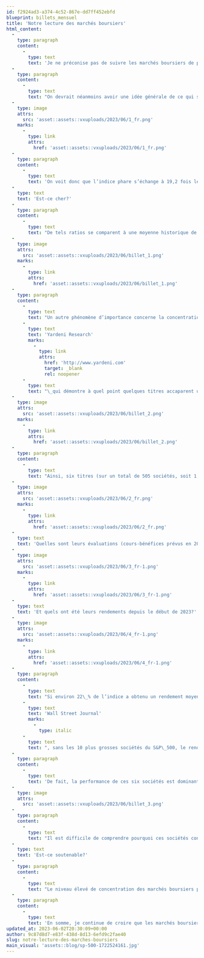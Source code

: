 ```yaml
---
id: f2924ad3-a374-4c52-867e-dd7ff452ebfd
blueprint: billets_mensuel
title: 'Notre lecture des marchés boursiers'
html_content:
  -
    type: paragraph
    content:
      -
        type: text
        text: 'Je ne préconise pas de suivre les marchés boursiers de près. Au contraire, à suivre leur évolution au jour le jour, un investisseur perd rapidement le nord.'
  -
    type: paragraph
    content:
      -
        type: text
        text: "On devrait néanmoins avoir une idée générale de ce qui se passe sur les marchés boursiers. Il importe notamment de connaître l’évaluation du marché dans son ensemble. À cet effet, j’aime bien consulter le site de Standard & Poors à l’occasion pour me faire une tête sur l’évaluation du S&P 500. Voici ce qu’il dit présentement en fonction des bénéfices attendus en 2023 et 2024\_:"
  -
    type: image
    attrs:
      src: 'asset::assets::vxuploads/2023/06/1_fr.png'
    marks:
      -
        type: link
        attrs:
          href: 'asset::assets::vxuploads/2023/06/1_fr.png'
  -
    type: paragraph
    content:
      -
        type: text
        text: 'On voit donc que l’indice phare s’échange à 19,2 fois les bénéfices prévus de 2023 et à 17,2 fois ceux de 2024.'
  -
    type: text
    text: 'Est-ce cher?'
  -
    type: paragraph
    content:
      -
        type: text
        text: "De tels ratios se comparent à une moyenne historique de près de 16,0 fois les bénéfices prévus. On est donc sensiblement au-dessus de cette moyenne. Mais, comme nous l’avons dit à maintes reprises dans le passé, il ne faut pas regarder le ratio cours-bénéfices en termes absolus, mais relativement aux taux d’intérêt. Lorsque les taux sont élevés, comme c’était le cas au début des années 1980, il est normal que le ratio cours-bénéfices soit bas. Au contraire, lorsqu’ils sont faibles, des ratios plus élevés sont justifiés. Voici un graphique que nous avons présenté à quelques reprises dans le passé et qui fait justement la relation entre le ratio cours-bénéfices et les taux d’intérêt sur les obligations 10 ans du gouvernement des États-Unis\_:"
  -
    type: image
    attrs:
      src: 'asset::assets::vxuploads/2023/06/billet_1.png'
    marks:
      -
        type: link
        attrs:
          href: 'asset::assets::vxuploads/2023/06/billet_1.png'
  -
    type: paragraph
    content:
      -
        type: text
        text: "Un autre phénomène d’importance concerne la concentration grandissante de quelques titres technologiques dans les indices nord-américains, notamment le S&P\_500. Voici un graphique de "
      -
        type: text
        text: 'Yardeni Research'
        marks:
          -
            type: link
            attrs:
              href: 'http://www.yardeni.com'
              target: _blank
              rel: noopener
      -
        type: text
        text: "\_qui démontre à quel point quelques titres accaparent une part importante de l’indice S&P\_500\_:"
  -
    type: image
    attrs:
      src: 'asset::assets::vxuploads/2023/06/billet_2.png'
    marks:
      -
        type: link
        attrs:
          href: 'asset::assets::vxuploads/2023/06/billet_2.png'
  -
    type: paragraph
    content:
      -
        type: text
        text: "Ainsi, six titres (sur un total de 505 sociétés, soit 1,2\_% du total) accaparent 22,3 % de l’indice. Ces six titres et leur capitalisation boursière sont les suivants\_:"
  -
    type: image
    attrs:
      src: 'asset::assets::vxuploads/2023/06/2_fr.png'
    marks:
      -
        type: link
        attrs:
          href: 'asset::assets::vxuploads/2023/06/2_fr.png'
  -
    type: text
    text: 'Quelles sont leurs évaluations (cours-bénéfices prévus en 2023)?'
  -
    type: image
    attrs:
      src: 'asset::assets::vxuploads/2023/06/3_fr-1.png'
    marks:
      -
        type: link
        attrs:
          href: 'asset::assets::vxuploads/2023/06/3_fr-1.png'
  -
    type: text
    text: 'Et quels ont été leurs rendements depuis le début de 2023?'
  -
    type: image
    attrs:
      src: 'asset::assets::vxuploads/2023/06/4_fr-1.png'
    marks:
      -
        type: link
        attrs:
          href: 'asset::assets::vxuploads/2023/06/4_fr-1.png'
  -
    type: paragraph
    content:
      -
        type: text
        text: "Si environ 22\_% de l’indice a obtenu un rendement moyen de 52,6\_%, on peut conclure que ces six titres ont procuré la part du lion du rendement de 9,1\_% enregistré par le S&P\_500 depuis le début de 2023. Selon un article récent du "
      -
        type: text
        text: 'Wall Street Journal'
        marks:
          -
            type: italic
      -
        type: text
        text: ", sans les 10 plus grosses sociétés du S&P\_500, le rendement de l’indice serait négatif depuis le début de 2023."
  -
    type: paragraph
    content:
      -
        type: text
        text: 'De fait, la performance de ces six sociétés est dominante depuis une dizaine d’années. Toujours selon Yardeni Research, voici la performance des six titres cités plus haut depuis 2013 comparativement à celle du S&P 500 excluant ces six sociétés :'
  -
    type: image
    attrs:
      src: 'asset::assets::vxuploads/2023/06/billet_3.png'
  -
    type: paragraph
    content:
      -
        type: text
        text: "Il est difficile de comprendre pourquoi ces sociétés continuent de dominer la performance boursière des indices depuis si longtemps. Il faut admettre que ce sont des sociétés dominantes dont la performance financière est exceptionnelle. En revanche, nous croyons qu’une partie de cette domination est liée à certains biais cognitifs des investisseurs, notamment se conformer (à «\_suivre le troupeau\_») et extrapoler une surperformance récente. Il est aussi probable que la popularité grandissante des investissements indiciels contribue à la performance de ces six sociétés."
  -
    type: text
    text: 'Est-ce soutenable?'
  -
    type: paragraph
    content:
      -
        type: text
        text: "Le niveau élevé de concentration des marchés boursiers pourrait durer longtemps. Il me semble toutefois qu’on pourrait s’attendre à une performance boursière relative moins élevée de la part des méga-entreprises que sont Apple, Microsoft ou Alphabet. Par exemple, avec une capitalisation de plus de 2\_800 G$ (2,8 billions) pour Apple, comment pourrait-on extrapoler un rendement annuel composé de l’ordre de 15\_% de son titre au cours des 10 prochaines années? En effet, un tel rendement se traduirait par une capitalisation de 11,4 billions $ dans 10 ans (sans tenir compte de rachats d’actions futurs probables)."
  -
    type: paragraph
    content:
      -
        type: text
        text: 'En somme, je continue de croire que les marchés boursiers demeurent raisonnablement évalués, surtout lorsqu’on exclut une poignée de titres qui ont largement dominé les marchés depuis le début de 2023 et au cours des 10 dernières années.'
updated_at: 2023-06-02T20:30:09+00:00
author: 9c87d8d7-e83f-438d-8d13-6efd9c2fae40
slug: notre-lecture-des-marches-boursiers
main_visual: 'assets::blog/sp-500-1722524161.jpg'
---
```


